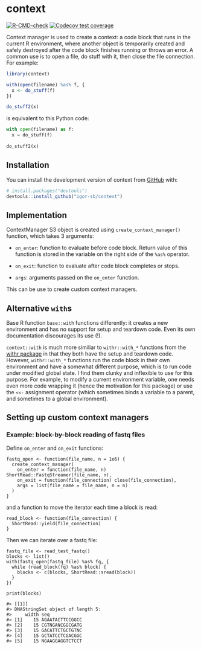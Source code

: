 # context

<!-- badges: start -->

[![R-CMD-check](https://github.com/igor-sb/context/actions/workflows/R-CMD-check.yaml/badge.svg)](https://github.com/igor-sb/context/actions/workflows/R-CMD-check.yaml)
[![Codecov test
coverage](https://codecov.io/gh/igor-sb/context/branch/main/graph/badge.svg)](https://app.codecov.io/gh/igor-sb/context?branch=main)

<!-- badges: end -->

Context manager is used to create a context: a code block that runs in the
current R environment, where another object is temporarily created and safely
destroyed after the code block finishes running or throws an error. A common use
is to open a file, do stuff with it, then close the file connection. For
example:

``` r
library(context)

with(open(filename) %as% f, {
  x <- do_stuff(f)
})

do_stuff2(x)
```

is equivalent to this Python code:

``` py
with open(filename) as f:
  x = do_stuff(f)
  
do_stuff2(x)
```

## Installation

You can install the development version of context from
[GitHub](https://github.com/) with:

``` r
# install.packages("devtools")
devtools::install_github("igor-sb/context")
```

## Implementation

ContextManager S3 object is created using `create_context_manager()` function,
which takes 3 arguments:

-   `on_enter`: function to evaluate before code block. Return value of this
    function is stored in the variable on the right side of the `%as%` operator.

-   `on_exit`: function to evaluate after code block completes or stops.

-   `args`: arguments passed on the `on_enter` function.

This can be use to create custom context managers.

## Alternative `with`s

Base R function `base::with` functions differently: it creates a new environment
and has no support for setup and teardown code. Even its own documentation
discourages its use (!).

`context::with` is much more similiar to `withr::with_*` functions from the
[withr package](https://withr.r-lib.org/) in that they both have the setup and
teardown code. However, `withr::with_*` functions run the code block in their
own environment and have a somewhat different purpose, which is to run code
under modified global state. I find them clunky and inflexible to use for this
purpose. For example, to modify a current environment variable, one needs even
more code wrapping it (hence the motivation for this package) or use the `<<-`
assignment operator (which sometimes binds a variable to a parent, and sometimes
to a global environment).

## Setting up custom context managers

### Example: block-by-block reading of fastq files

Define `on_enter` and `on_exit` functions:

```{r}
fastq_open <- function(file_name, n = 1e6) {
  create_context_manager(
    on_enter = function(file_name, n) ShortRead::FastqStreamer(file_name, n),
    on_exit = function(file_connection) close(file_connection),
    args = list(file_name = file_name, n = n)
  )
}
```

and a function to move the iterator each time a block is read:

```{r}
read_block <- function(file_connection) {
  ShortRead::yield(file_connection)
}
```

Then we can iterate over a fastq file:

```{r}
fastq_file <- read_test_fastq()
blocks <- list()
with(fastq_open(fastq_file) %as% fq, {
  while (read_block(fq) %as% block) {
    blocks <- c(blocks, ShortRead::sread(block))
  }
})

print(blocks)

#> [[1]]
#> DNAStringSet object of length 5:
#>     width seq
#> [1]    15 AGAATACTTCCGGCC
#> [2]    15 CGTNGANCGGCGATG
#> [3]    15 GACATTCTGCTGTNC
#> [4]    15 GCTATCCTCGACGGC
#> [5]    15 NGAAGGAGGTCTCCT
```
